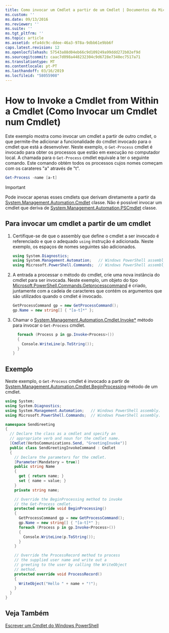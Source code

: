 ```yaml
---
title: Como invocar um Cmdlet a partir de um Cmdlet | Documentos da Microsoft
ms.custom: ''
ms.date: 09/13/2016
ms.reviewer: ''
ms.suite: ''
ms.tgt_pltfrm: ''
ms.topic: article
ms.assetid: efa4dc9c-ddee-46a3-978a-9dbb61e9bb6f
caps.latest.revision: 12
ms.openlocfilehash: 57543a88d04eb66c9d109249a99ddd272b02ef9d
ms.sourcegitcommit: caac7d098a448232304c9d6728e7340ec7517a71
ms.translationtype: MT
ms.contentlocale: pt-PT
ms.lasthandoff: 03/16/2019
ms.locfileid: "58055908"
---
```

# <a name="how-to-invoke-a-cmdlet-from-within-a-cmdlet"></a>How to Invoke a Cmdlet from Within a Cmdlet (Como Invocar um Cmdlet num Cmdlet)

Este exemplo mostra como invocar um cmdlet a partir de outro cmdlet, o que permite-lhe adicionar a funcionalidade do cmdlet invocado para o cmdlet que está a desenvolver. Neste exemplo, o `Get-Process` cmdlet é invocado para obter os processos que estão em execução no computador local. A chamada para o `Get-Process` cmdlet equivale a ter o seguinte comando. Este comando obtém todos os processos cujos nomes começam com os carateres "a" através de "t".

```powershell
Get-Process -name [a-t]
```

> [!IMPORTANT]
> Pode invocar apenas esses cmdlets que derivam diretamente a partir da [System.Management.Automation.Cmdlet](/dotnet/api/System.Management.Automation.Cmdlet) classe. Não é possível invocar um cmdlet que deriva de [System.Management.Automation.PSCmdlet](/dotnet/api/System.Management.Automation.PSCmdlet) classe.

## <a name="to-invoke-a-cmdlet-from-within-a-cmdlet"></a>Para invocar um cmdlet a partir de um cmdlet

1. Certifique-se de que o assembly que define o cmdlet a ser invocado é referenciado e que o adequado `using` instrução é adicionada. Neste exemplo, os espaços de nomes seguintes são adicionados.

    ```csharp
    using System.Diagnostics;
    using System.Management.Automation;   // Windows PowerShell assembly.
    using Microsoft.PowerShell.Commands;  // Windows PowerShell assembly.
    ```

2. A entrada a processar o método do cmdlet, crie uma nova instância do cmdlet para ser invocada. Neste exemplo, um objeto do tipo [Microsoft.PowerShell.Commands.Getprocesscommand](/dotnet/api/Microsoft.PowerShell.Commands.GetProcessCommand) é criado, juntamente com a cadeia de caracteres que contém os argumentos que são utilizados quando o cmdlet é invocado.

    ```csharp
    GetProcessCommand gp = new GetProcessCommand();
    gp.Name = new string[] { "[a-t]*" };
    ```

3. Chamar o [System.Management.Automation.Cmdlet.Invoke*](/dotnet/api/System.Management.Automation.Cmdlet.Invoke) método para invocar o `Get-Process` cmdlet.

    ```csharp
      foreach (Process p in gp.Invoke<Process>())
      {
        Console.WriteLine(p.ToString());
      }
    }
    ```

## <a name="example"></a>Exemplo

Neste exemplo, o `Get-Process` cmdlet é invocado a partir de [System.Management.Automation.Cmdlet.BeginProcessing](/dotnet/api/System.Management.Automation.Cmdlet.BeginProcessing) método de um cmdlet.

```csharp
using System;
using System.Diagnostics;
using System.Management.Automation;   // Windows PowerShell assembly.
using Microsoft.PowerShell.Commands;  // Windows PowerShell assembly.

namespace SendGreeting
{
  // Declare the class as a cmdlet and specify an
  // appropriate verb and noun for the cmdlet name.
  [Cmdlet(VerbsCommunications.Send, "GreetingInvoke")]
  public class SendGreetingInvokeCommand : Cmdlet
  {
    // Declare the parameters for the cmdlet.
    [Parameter(Mandatory = true)]
    public string Name
    {
      get { return name; }
      set { name = value; }
    }
    private string name;

    // Override the BeginProcessing method to invoke
    // the Get-Process cmdlet.
    protected override void BeginProcessing()
    {
      GetProcessCommand gp = new GetProcessCommand();
      gp.Name = new string[] { "[a-t]*" };
      foreach (Process p in gp.Invoke<Process>())
      {
        Console.WriteLine(p.ToString());
      }
    }

    // Override the ProcessRecord method to process
    // the supplied user name and write out a
    // greeting to the user by calling the WriteObject
    // method.
    protected override void ProcessRecord()
    {
      WriteObject("Hello " + name + "!");
    }
  }
}
```

## <a name="see-also"></a>Veja Também

[Escrever um Cmdlet do Windows PowerShell](./writing-a-windows-powershell-cmdlet.md)
